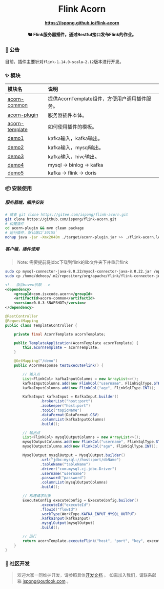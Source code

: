 <h1 align="center">
    Flink Acorn
</h1>

<h4 align="center">
    <a href="https://ispong.github.io/flink-acorn" >
        https://ispong.github.io/flink-acorn
    </a>
</h4>


<h4 align="center">
    🐿️ Flink服务器插件，通过Restful接口发布Flink的作业。
</h4>

### 📢 公告

目前，插件主要针对`flink-1.14.0-scala-2.12`版本进行开发。

### ✨ 模块

| 模块名                                          | 说明                           |
|:---------------------------------------------|:-----------------------------|
| [acorn-common](./acorn-common/README.md)     | 提供AcornTemplate组件，方便用户调用插件服务。 |
| [acorn-plugin](./acorn-plugin/README.md)     | 服务器插件本体。                     |
| [acorn-template](./acorn-template/README.md) | 如何使用插件的模板。                   |
| [demo1](./demo1/README.md)                   | kafka输入，kafka输出。             |
| [demo2](./demo2/README.md)                   | kafka输入，mysql输出。             |
| [demo3](./demo3/README.md)                   | kafka输入，hive输出。              |
| [demo4](./demo4/README.md)                   | mysql -> binlog -> kafka     |
| [demo5](./demo5/README.md)                   | kafka -> flink -> doris     |


### 📦 安装使用

##### 服务器端，插件安装

```bash
# 或者 git clone https://gitee.com/ispong/flink-acorn.git
git clone https://github.com/ispong/flink-acorn.git
# 构建插件
cd acorn-plugin && mvn clean package
# 运行插件，默认端口`30155`
nohup java -jar -Xmx2048m ./target/acorn-plugin.jar >> ./flink-acorn.log 2>&1 &
```

##### 客户端，插件使用

> Note:
> 需要提前将jdbc下载到flink的lib文件夹下并重启flink

```bash
sudo cp mysql-connector-java-8.0.22/mysql-connector-java-8.0.22.jar /opt/flink/lib/
sudo cp /home/dehoop/.m2/repository/org/apache/flink/flink-connector-jdbc_2.12/1.14.0/flink-connector-jdbc_2.12-1.14.0.jar /opt/flink/lib/
```

```xml
<!-- 添加maven依赖 -->
<dependency>
    <groupId>com.isxcode.acorn</groupId>
    <artifactId>acorn-common</artifactId>
    <version>0.0.3-SNAPSHOT</version>
</dependency>
```

```java
@RestController
@RequestMapping
public class TemplateController {

    private final AcornTemplate acornTemplate;

    public TemplateApplication(AcornTemplate acornTemplate) {
        this.acornTemplate = acornTemplate;
    }

    @GetMapping("/demo")
    public AcornResponse testExecuteFlink() {

        // 输入点
        List<FlinkCol> kafkaInputColumns = new ArrayList<>();
        kafkaInputColumns.add(new FlinkCol("username", FlinkSqlType.STRING));
        kafkaInputColumns.add(new FlinkCol("age", FlinkSqlType.INT));

        KafkaInput kafkaInput = KafkaInput.builder()
                .brokerList("host:port")
                .zookeeper("host:port")
                .topic("topicName")
                .dataFormat(DataFormat.CSV)
                .columnList(kafkaInputColumns)
                .build();

        // 输出点
        List<FlinkCol> mysqlOutputColumns = new ArrayList<>();
        mysqlOutputColumns.add(new FlinkCol("username", FlinkSqlType.STRING));
        mysqlOutputColumns.add(new FlinkCol("age", FlinkSqlType.INT));

        MysqlOutput mysqlOutput = MysqlOutput.builder()
                .url("jdbc:mysql://host:port/dbName")
                .tableName("tableName")
                .driver("com.mysql.cj.jdbc.Driver")
                .username("username")
                .password("password")
                .columnList(mysqlOutputColumns)
                .build();

        // 构建请求对象
        ExecuteConfig executeConfig = ExecuteConfig.builder()
                .executeId("executeId")
                .flowId("flowId")
                .workType(WorkType.KAFKA_INPUT_MYSQL_OUTPUT)
                .kafkaInput(kafkaInput)
                .mysqlOutput(mysqlOutput)
                .build();

        // 运行
        return acornTemplate.executeFlink("host", "port", "key", executeConfig);
    }
}
```

### 👏 社区开发

> 欢迎大家一同维护开发，请参照具体[开发文档](https://github.com/ispong/flink-acorn/blob/main/CONTRIBUTING.md) 。
> 如需加入我们，请联系邮箱 ispong@outlook.com 。
